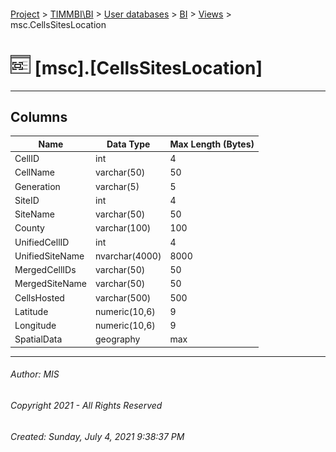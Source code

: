 #### 

[Project](../../../../index.md) > [TIMMBI\\BI](../../../index.md) > [User databases](../../index.md) > [BI](../index.md) > [Views](Views.md) > msc.CellsSitesLocation

# ![Views](../../../../Images/View32.png) [msc].[CellsSitesLocation]

---

## <a name="#columns"></a>Columns

| Name | Data Type | Max Length (Bytes) |
|---|---|---|
| CellID | int | 4 |
| CellName | varchar(50) | 50 |
| Generation | varchar(5) | 5 |
| SiteID | int | 4 |
| SiteName | varchar(50) | 50 |
| County | varchar(100) | 100 |
| UnifiedCellID | int | 4 |
| UnifiedSiteName | nvarchar(4000) | 8000 |
| MergedCellIDs | varchar(50) | 50 |
| MergedSiteName | varchar(50) | 50 |
| CellsHosted | varchar(500) | 500 |
| Latitude | numeric(10,6) | 9 |
| Longitude | numeric(10,6) | 9 |
| SpatialData | geography | max |


---

###### Author:  MIS

###### Copyright 2021 - All Rights Reserved

###### Created: Sunday, July 4, 2021 9:38:37 PM

